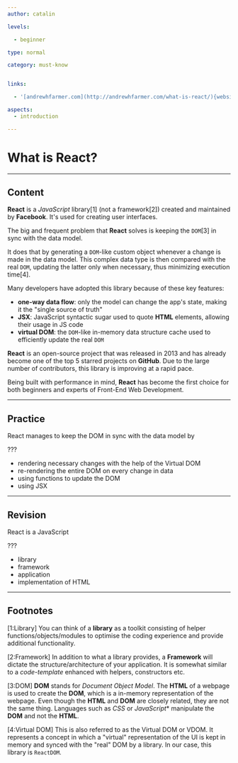 ```yaml
---
author: catalin

levels:

  - beginner

type: normal

category: must-know


links:

  - '[andrewhfarmer.com](http://andrewhfarmer.com/what-is-react/){website}'

aspects:
  - introduction

---
```


# What is React?

---
## Content

**React** is a *JavaScript* library[1] (not a framework[2]) created and maintained by **Facebook**. It's used for creating user interfaces.


The big and frequent problem that **React** solves is keeping the `DOM`[3] in sync with the data model.

It does that by generating a `DOM`-like custom object whenever a change is made in the data model. This complex data type is then compared with the real `DOM`, updating the latter only when necessary, thus minimizing execution time[4].


Many developers have adopted this library because of these key features:
 - **one-way data flow**: only the model can change the app's state, making it the "single source of truth"
 - **JSX**: JavaScript syntactic sugar used to quote **HTML** elements, allowing their usage in JS code
 - **virtual DOM**: the `DOM`-like in-memory data structure cache used to efficiently update the real `DOM`


**React** is an open-source project that was released in 2013 and has already become one of the top 5 starred projects on **GitHub**. Due to the large number of contributors, this library is improving at a rapid pace.


Being built with performance in mind, **React** has become the first choice for both beginners and experts of Front-End Web Development.

---
## Practice

React manages to keep the DOM in sync with the data model by

???


* rendering necessary changes with the help of the Virtual DOM
* re-rendering the entire DOM on every change in data
* using functions to update the DOM
* using JSX

---
## Revision

React is a JavaScript

 ???


* library
* framework
* application
* implementation of HTML

---
## Footnotes
[1:Library]
You can think of a **library** as a toolkit consisting of helper functions/objects/modules to optimise the coding experience and provide additional functionality.

[2:Framework]
In addition to what a library provides, a **Framework** will dictate the structure/architecture of your application. It is somewhat similar to a *code-template* enhanced with helpers, constructors etc.

[3:DOM]
**DOM** stands for *Document Object Model*.
The **HTML** of a webpage is used to create the **DOM**, which is a in-memory representation of the webpage.
Even though the **HTML** and **DOM** are closely related, they are not the same thing.
Languages such as *CSS* or *JavaScript** manipulate the **DOM** and not the **HTML**.

[4:Virtual DOM]
This is also referred to as the Virtual DOM or VDOM. It represents a concept in which a "virtual" representation of the UI is kept in memory and synced with the "real" DOM by a library. In our case, this library is `ReactDOM`.